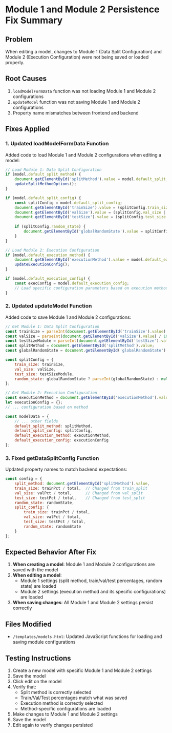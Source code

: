 # Module 1 and Module 2 Persistence Fix Summary

## Problem
When editing a model, changes to Module 1 (Data Split Configuration) and Module 2 (Execution Configuration) were not being saved or loaded properly.

## Root Causes
1. `loadModelFormData` function was not loading Module 1 and Module 2 configurations
2. `updateModel` function was not saving Module 1 and Module 2 configurations
3. Property name mismatches between frontend and backend

## Fixes Applied

### 1. Updated loadModelFormData Function
Added code to load Module 1 and Module 2 configurations when editing a model:

```javascript
// Load Module 1: Data Split Configuration
if (model.default_split_method) {
    document.getElementById('splitMethod').value = model.default_split_method;
    updateSplitMethodOptions();
}

if (model.default_split_config) {
    const splitConfig = model.default_split_config;
    document.getElementById('trainSize').value = (splitConfig.train_size || 0.7) * 100;
    document.getElementById('valSize').value = (splitConfig.val_size || 0.15) * 100;
    document.getElementById('testSize').value = (splitConfig.test_size || 0.15) * 100;
    
    if (splitConfig.random_state) {
        document.getElementById('globalRandomState').value = splitConfig.random_state;
    }
}

// Load Module 2: Execution Configuration
if (model.default_execution_method) {
    document.getElementById('executionMethod').value = model.default_execution_method;
    updateExecutionConfig();
}

if (model.default_execution_config) {
    const execConfig = model.default_execution_config;
    // Load specific configuration parameters based on execution method
}
```

### 2. Updated updateModel Function
Added code to save Module 1 and Module 2 configurations:

```javascript
// Get Module 1: Data Split Configuration
const trainSize = parseInt(document.getElementById('trainSize').value) / 100;
const valSize = parseInt(document.getElementById('valSize').value) / 100;
const testSizeModule = parseInt(document.getElementById('testSize').value) / 100;
const splitMethod = document.getElementById('splitMethod').value;
const globalRandomState = document.getElementById('globalRandomState').value;

const splitConfig = {
    train_size: trainSize,
    val_size: valSize,
    test_size: testSizeModule,
    random_state: globalRandomState ? parseInt(globalRandomState) : null
};

// Get Module 2: Execution Configuration
const executionMethod = document.getElementById('executionMethod').value;
let executionConfig = {};
// ... configuration based on method

const modelData = {
    // ... other fields
    default_split_method: splitMethod,
    default_split_config: splitConfig,
    default_execution_method: executionMethod,
    default_execution_config: executionConfig
};
```

### 3. Fixed getDataSplitConfig Function
Updated property names to match backend expectations:

```javascript
const config = {
    split_method: document.getElementById('splitMethod').value,
    train_size: trainPct / total,  // Changed from train_split
    val_size: valPct / total,      // Changed from val_split
    test_size: testPct / total,    // Changed from test_split
    random_state: randomState,
    split_config: {
        train_size: trainPct / total,
        val_size: valPct / total,
        test_size: testPct / total,
        random_state: randomState
    }
};
```

## Expected Behavior After Fix

1. **When creating a model**: Module 1 and Module 2 configurations are saved with the model
2. **When editing a model**: 
   - Module 1 settings (split method, train/val/test percentages, random state) are loaded
   - Module 2 settings (execution method and its specific configurations) are loaded
3. **When saving changes**: All Module 1 and Module 2 settings persist correctly

## Files Modified
- `/templates/models.html`: Updated JavaScript functions for loading and saving module configurations

## Testing Instructions

1. Create a new model with specific Module 1 and Module 2 settings
2. Save the model
3. Click edit on the model
4. Verify that:
   - Split method is correctly selected
   - Train/Val/Test percentages match what was saved
   - Execution method is correctly selected
   - Method-specific configurations are loaded
5. Make changes to Module 1 and Module 2 settings
6. Save the model
7. Edit again to verify changes persisted